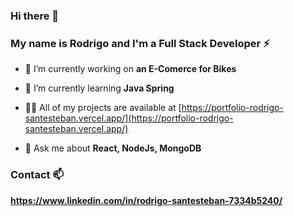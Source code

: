 ### Hi there 👋

### My name is Rodrigo and I'm a Full Stack Developer ⚡


- 🔭 I’m currently working on **an E-Comerce for Bikes**

- 🌱 I’m currently learning **Java Spring**

- 👨‍💻 All of my projects are available at [https://portfolio-rodrigo-santesteban.vercel.app/](https://portfolio-rodrigo-santesteban.vercel.app/)

- 💬 Ask me about **React, NodeJs, MongoDB**


### Contact 📫


 **https://www.linkedin.com/in/rodrigo-santesteban-7334b5240/**


